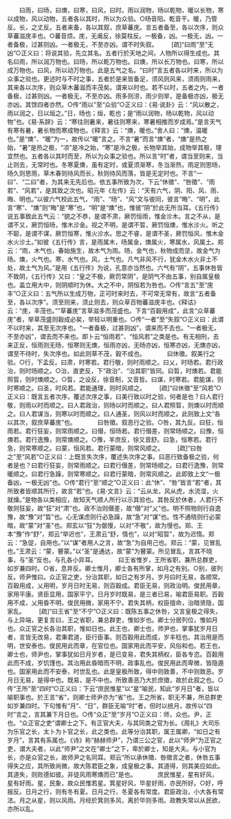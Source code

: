 <!-- { "loadSidebar": true } -->
　　曰雨，曰旸，曰燠，曰寒，曰风，曰时。雨以润物，旸以乾物，暖以长物，寒以成物，风以动物，五者各以其时，所以为众验。○旸音阳。乾音干。暖，乃管反。长，之丈反。五者来备，各以其叙，庶草蕃庑。言五者备至，各以次序，则众草蕃滋庑丰也。○蕃音烦。庑，无甫反，徐莫柱反。一极备，凶。一极无，凶。一者备极，过甚则凶。一者极无，不至亦凶。谓不时失叙。 
　　[疏]“曰雨”至“无凶”○正义曰：将说其验，先立其名。五者行於天地之间，人物所以得生成也。其名曰雨，所以润万物也。曰旸，所以乾万物也。曰燠，所以长万物也。曰寒，所以成万物也。曰风，所以动万物也。此是五气之名。“曰时”言五者各以时来，所以为众事之验也。更述时与不时之事，五者於是来皆备足，须风则风来，须雨则雨来，其来各以次序，则众草木蕃滋而丰茂矣。谓来以时也。若不以时，五者之内，一者备极，过甚则凶。一者极无，不至亦凶。雨多则涝，雨少则旱，是备极亦凶，极无亦凶。其馀四者亦然。○传“雨以”至“众验”○正义曰：《易·说卦》云：“风以散之，雨以润之，日以烜之。”日，旸也；烜，乾也；是“雨以润物，旸以乾物，风以动物”也。《易·系辞》云：“寒往则暑来，暑往则寒来，寒暑相推而岁成焉。”是言天气有寒有暑，暑长物而寒成物也。《释言》云：“燠，暖也。”舍人曰：“燠，温暖也。”是“燠”、“暖”为一，故传以“暖”言之。不言“暑”而言“燠”者，“燠”是热之始，“暑”是热之极，“凉”是冷之始，“寒”是冷之极，长物举其始，成物举其极，理宜然也。五者各以其时而至，所以为众事之验也。所以言“时”者，谓当至则来，当止则去，无常时也。冬寒夏燠，虽有定时，或夏须渐寒，冬当渐热，雨足则思旸，旸久则思雨，草木春则待风而长，秋则待风而落，皆是无定时也。不言“一曰”、“二曰”者，为其来无先后也。依五事所致为次，下云“休徵”、“咎徵”、“雨若”、“风若”，是其致之次也。昭元年《左传》云：“天有六气，阴、阳、风、雨、晦、明也。”以彼六气校此五气，“雨”、“旸”、“风”文与彼同，彼言“晦”、“明”，此言“寒”、“燠”则“晦”是“寒”也，“明”是“燠”也，惟彼“阴”於此无所当耳。《五行传》说五事致此五气云：“貌之不恭，是谓不肃，厥罚恒雨，惟金沴木。言之不从，是谓不又，厥罚恒旸，惟木沴金。视之不明，是谓不晢，厥罚恒燠，惟水沴火。听之不聪，是谓不谋，厥罚恒寒，惟火沴水。思之不睿，是谓不圣，厥罚恒风，惟木金水火沴土。”如彼《五行传》言，是雨属木，旸属金，燠属火，寒属水，风属土。郑云：“雨，木气也，春始施生，故木气为雨。旸，金气也，秋物成而坚，故金气为旸。燠，火气也。寒，水气也。风，土气也。凡气非风不行，犹金木水火非土不处，故土气为风。”是用《五行传》为说，孔意亦当然也。六气有“阴”，五事休咎皆不致阴，《五行传》又曰：“皇之不极，厥罚常阴”，是阴气不由五事，别自属皇极也。盖立用大中，则阴顺时为休。大之不中，阴恒若为咎也。○传“言五”至“庑丰”○正义曰：五气所以生成万物，正可时来时去，不可常无常有，故言“五者备至，各以次序”。须至则来，须止则去，则众草百物蕃滋庑丰也。《释诂》云：“庑，丰茂也。”“草蕃庑”言草滋多而茂盛也。下言“百穀用成”，此言“众草蕃庑”者，举草茂盛则穀成必矣，举轻以明重也。○传“一者”至“失叙”○正义曰：此谓不以时来，其至无次序也。“一者备极，过甚则凶”，谓来而不去也。“一者极无，不至亦凶”，谓去而不来也。即卜云“恒雨若”、“恒风若”之类是也。有无相刑，去来正反，恒雨则无旸，恒寒则无燠，恒雨亦凶，无旸亦凶，恒寒亦凶，无燠亦凶，谓至不待时，失次序也。如此则草不茂，穀不成也。
　
　　曰休徵。叙美行之验。○行，下孟反。曰肃，时寒若。君行敬，则时雨顺之。曰乂，时旸若。君行政治，则时旸顺之。○治，直吏反，下“政治”、“治其职”皆同。曰晢，时燠若。君能照晢，则时燠顺之。○晢，之设反，徐音制，又音哲。曰谋，时寒若。君能谋，则时寒顺之。曰圣，时风若。君能通理，则时风顺之。 
　　[疏]“曰休徵”至“风若”○正义曰：既言五者次序，覆述次序之事，曰美行致以时之验，何者是也？曰人君行敬，则雨以时而顺之。曰人君政治，则旸以时而顺之。曰人君照晢，则燠以时而顺之。曰人君谋当，则寒以时而顺之。曰人通圣，则风以时而顺之。此则致上文“各以其次，叙庶草蕃庑”也。
　
　　曰咎徵。叙恶行之验。○咎，其九反。曰狂，恒雨若。君行狂妄，则常雨顺之。曰僣，恒旸若。君行僣差，则常旸顺之。曰豫，恒燠若。君行逸豫，则常燠顺之。○豫，羊庶反，徐又音舒。曰急，恒寒若。君行急，则常寒顺之。曰蒙，恒风若。君行蒙暗，则常风顺之。 
　　[疏]“曰咎之”至“风若”○正义曰：上既言失次序，覆述失次序之事。曰恶行致备极之验，何者是也？曰君行狂妄，则常雨顺之。曰君行僣差，则常旸顺之。曰君行逸豫，则常暖顺之。曰君行急躁，则常寒顺之。曰君行蒙暗，则常风顺之。此即致上文“一极备凶，一极无凶”也。○传“君行”至“顺之”○正义曰：此“休”、“咎”皆言“若”者，其所致者皆顺其所行，故言“若”也。《易·文言》云：“云从龙，风从虎，水流湿，火就燥。”是物各以类相应，故知天气顺人所行以示其验也。其咎反於休者，人君行不敬则狂妄，故“狂”对“肃”也。政不治则僣差，故“僣”对“乂”也。明不照物则行自逸豫，故“豫”对“晢”也。心无谋虑则行必急躁，故“急”对“谋”也。性不通晓则行必蒙暗，故“蒙”对“圣”也。郑玄以“狂”为倨慢，以对“不敬”，故为慢也。郑、王本“豫”作“舒”，郑云“举迟也”，王肃云“舒，惰也”，以对“昭晢”，故为迟惰。郑云：“急促，自用也。”以“谋”者用人之言，故“急”为自用己也。郑云：“蒙，见冒乱也。”王肃云：“蒙，瞽蒙。”以“圣”是通达，故“蒙”为瞽蒙。所见冒乱，言其不晓事，与“圣”反也。与孔各小异耳。
　
　　曰王省惟岁，王所省职，兼所总群吏，如岁兼四时。○省，息井反。卿士惟月，卿士各有所掌，如月之有别。○别，彼列反。师尹惟曰。众正官之吏，分治其职，如日之有岁月。岁月曰时无易，各顺常。百穀用成，乂用明，岁月日时无易，则百穀成。君臣无易，则政治明。俊民用章，家用平康。贤臣显用，国家平宁。日月岁时既易，是三者已易，喻君臣易职。百穀用不成，乂用昏不明，俊民用微，家用不宁。君失其柄，权臣擅命，治暗贤隐，国家乱。 
　　[疏]“曰王省”至“不宁”○正义曰：既陈五事之休咎，又言皇极之得失，与上异端，更复言曰，王之省职，兼总群吏，惟如岁也。卿士分居列位，惟如月也。众正官之长各治其职，惟如日也。此王也，卿士也，师尹也，掌事犹岁月日者，言皆无改易，君秉君道，臣行臣事。则百穀用此而成，岁丰稔也。其治用是而明，世安泰也。俊民用此而章，在官位也。国家用此而平安，风俗和也。若王也，卿士也，师尹也，掌事犹如日月岁者，是已变易，君失其柄权，臣各专恣。百穀用此而不成，岁饥馑也。其治用此昏暗而不明，政事乱也。俊民用此而卑微，皆隐遁也。国家用此而不安泰，时世乱也。此是皇极所致，得中则致善，不中则致恶。岁月日无易，是得中也。既易，是不中也。所致善恶乃大於庶徵，故於此叙之也。○传“王所”至“四时”○正义曰：下云“庶民惟星”以“星”喻民，知此“岁月日”者，皆以喻职事也。於王言“省”，则卿士师尹亦为“省”也。王之所省，职无不兼，所总群吏如岁兼四时。下句惟有“月”、“日”，群臣无喻“时”者，但时以统月，故传以“四时”言之，言其兼下月日也。○传“众正”至“岁月”○正义曰：师，众也。尹，正也。“众正官之吏”谓卿士之下。有正官大夫，与其同类之官为长。《周礼》大司乐为乐官之长，太卜为卜官之长，此之类也。此等分治其职，属王属卿，“如日之有岁月”，言其有系属也。《诗》称“赫赫师尹”，乃谓三公之官，此以“师尹”为正官之吏，谓大夫者，以此“师尹”之文在“卿士”之下，卑於卿士，知是大夫。与小官为长，亦是众官之长，故师尹之名同耳。郑云“所以承休徵、咎徵言之者，休咎五事得失之应，其所致尚微，故大陈君臣之象，成皇极之事。其道得，则其美应如此。其道失，则败德如彼。非徒风雨寒燠而已”是也。
　
　　庶民惟星，星有好风，星有好雨。星，民象，故众民惟若星。箕星好风，毕星好雨，亦民所好。○好，呼报反。日月之行，则有冬有夏。日月之行，冬夏各有常度。君臣政治，小大各有常法。月之从星，则以风雨。月经於箕则多风，离於毕则多雨。政教失常以从民欲，亦所以乱。 
